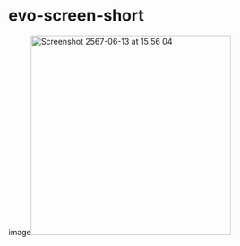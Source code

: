 # evo-screen-short

image<img width="357" alt="Screenshot 2567-06-13 at 15 56 04" src="https://github.com/wachmohara/evo-screen-short/assets/36292453/f92545fb-6890-41b0-941a-63741c3b0443">

